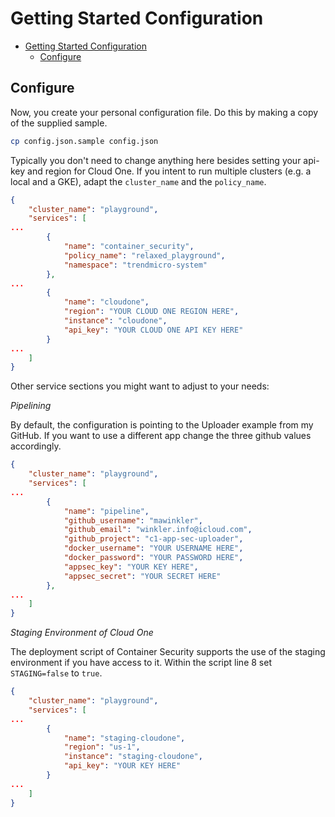 # Getting Started Configuration

- [Getting Started Configuration](#getting-started-configuration)
  - [Configure](#configure)

## Configure

Now, you create your personal configuration file. Do this by making a copy of the supplied sample.

```sh
cp config.json.sample config.json
```

Typically you don't need to change anything here besides setting your api-key and region for Cloud One. If you intent to run multiple clusters (e.g. a local and a GKE), adapt the `cluster_name` and the `policy_name`.

```json
{
    "cluster_name": "playground",
    "services": [
...
        {
            "name": "container_security",
            "policy_name": "relaxed_playground",
            "namespace": "trendmicro-system"
        },
...
        {
            "name": "cloudone",
            "region": "YOUR CLOUD ONE REGION HERE",
            "instance": "cloudone",
            "api_key": "YOUR CLOUD ONE API KEY HERE"
        }
...
    ]
}
```

Other service sections you might want to adjust to your needs:

*Pipelining*

By default, the configuration is pointing to the Uploader example from my GitHub. If you want to use a different app change the three github values accordingly.

```json
{
    "cluster_name": "playground",
    "services": [
...
        {
            "name": "pipeline",
            "github_username": "mawinkler",
            "github_email": "winkler.info@icloud.com",
            "github_project": "c1-app-sec-uploader",
            "docker_username": "YOUR USERNAME HERE",
            "docker_password": "YOUR PASSWORD HERE",
            "appsec_key": "YOUR KEY HERE",
            "appsec_secret": "YOUR SECRET HERE"
        },
...
    ]
}
```

*Staging Environment of Cloud One*

The deployment script of Container Security supports the use of the staging environment if you have access to it. Within the script line 8 set `STAGING=false` to `true`.

```json
{
    "cluster_name": "playground",
    "services": [
...
        {
            "name": "staging-cloudone",
            "region": "us-1",
            "instance": "staging-cloudone",
            "api_key": "YOUR KEY HERE"
        }
...
    ]
}
```
